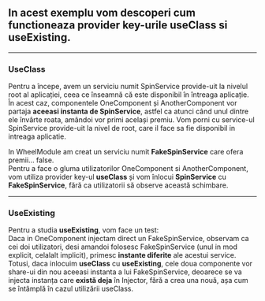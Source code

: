 ## In acest exemplu vom descoperi cum functioneaza provider key-urile useClass si useExisting.

---

### UseClass

Pentru a începe, avem un serviciu numit SpinService provide-uit la nivelul root al aplicației, ceea ce înseamnă că este disponibil în întreaga aplicație. <br />
În acest caz, componentele OneComponent și AnotherComponent vor partaja **aceeasi instanta de SpinService**, astfel ca atunci când unul dintre ele învârte roata, amândoi vor primi același premiu.
Vom porni cu service-ul SpinService provide-uit la nivel de root, care il face sa fie disponibil in intreaga aplicatie. <br />

In WheelModule am creat un serviciu numit **FakeSpinService** care ofera premii... false. <br />
Pentru a face o gluma utilizatorilor OneComponent si AnotherComponent, vom utiliza provider key-ul **useClass** și vom înlocui **SpinService** cu **FakeSpinService**, fără ca utilizatorii să observe această schimbare.

---

### UseExisting

Pentru a studia **useExisting**, vom face un test: <br/>
Daca in OneComponent injectam direct un FakeSpinService, observam ca cei doi utilizatori, desi amandoi folosesc FakeSpinService (unul in mod explicit, celalalt implicit), primesc **instante diferite** ale acestui service. <br />
Totusi, daca inlocuim **useClass** cu **useExisting**, cele doua componente vor share-ui din nou aceeasi instanta a lui FakeSpinService, deoarece se va injecta instanța care **există deja** în Injector, fără a crea una nouă, așa cum se întâmplă în cazul utilizării useClass.

